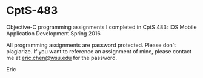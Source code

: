# CptS-483
Objective-C programming assignments I completed in CptS 483: iOS Mobile Application Development Spring 2016

All programming assignments are password protected. Please don't plagiarize. 
If you want to reference an assignment of mine, please contact me at eric.chen@wsu.edu for the password.

Eric
